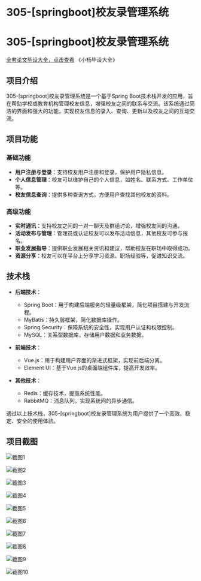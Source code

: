 # 305-[springboot]校友录管理系统

# 305-[springboot]校友录管理系统

[全套论文毕设大全，点击查看](https://www.yuque.com/yuqueyonghux32e1j/kxdc9g?#) 《小杨毕设大全》

## 项目介绍

305-[springboot]校友录管理系统是一个基于Spring Boot技术栈开发的应用，旨在帮助学校或教育机构管理校友信息，增强校友之间的联系与交流。该系统通过简洁的界面和强大的功能，实现校友信息的录入、查询、更新以及校友之间的互动交流。

## 项目功能

### 基础功能

- **用户注册与登录**：支持校友用户注册和登录，保护用户隐私信息。
- **个人信息管理**：校友可以维护自己的个人信息，如姓名、联系方式、工作单位等。
- **校友信息查询**：提供多种查询方式，方便用户查找其他校友的资料。

### 高级功能

- **实时通讯**：支持校友之间的一对一聊天及群组讨论，增强校友间的沟通。
- **活动发布与管理**：管理员或认证校友可以发布活动信息，其他校友可参与报名。
- **职业发展指导**：提供职业发展相关资讯和建议，帮助校友在职场中取得成功。
- **资源分享**：校友可以在平台上分享学习资源、职场经验等，促进知识交流。

## 技术栈

- **后端技术**：
  - Spring Boot：用于构建后端服务的轻量级框架，简化项目搭建与开发流程。
  - MyBatis：持久层框架，简化数据库操作。
  - Spring Security：保障系统的安全性，实现用户认证和权限控制。
  - MySQL：关系型数据库，存储用户数据和业务数据。

- **前端技术**：
  - Vue.js：用于构建用户界面的渐进式框架，实现前后端分离。
  - Element UI：基于Vue.js的桌面端组件库，提高开发效率。

- **其他技术**：
  - Redis：缓存技术，提高系统性能。
  - RabbitMQ：消息队列，实现系统间的异步通信。

通过以上技术栈，305-[springboot]校友录管理系统为用户提供了一个高效、稳定、安全的使用体验。

## 项目截图

![截图1](https://kevinyang.oss-cn-shenzhen.aliyuncs.com/ItprojectImage%2F305-%5Bspringboot%5D%E6%A0%A1%E5%8F%8B%E5%BD%95%E7%AE%A1%E7%90%86%E7%B3%BB%E7%BB%9F%2Fimg_1.jpg)

![截图2](https://kevinyang.oss-cn-shenzhen.aliyuncs.com/ItprojectImage%2F305-%5Bspringboot%5D%E6%A0%A1%E5%8F%8B%E5%BD%95%E7%AE%A1%E7%90%86%E7%B3%BB%E7%BB%9F%2Fimg_2.jpg)

![截图3](https://kevinyang.oss-cn-shenzhen.aliyuncs.com/ItprojectImage%2F305-%5Bspringboot%5D%E6%A0%A1%E5%8F%8B%E5%BD%95%E7%AE%A1%E7%90%86%E7%B3%BB%E7%BB%9F%2Fimg_3.jpg)

![截图4](https://kevinyang.oss-cn-shenzhen.aliyuncs.com/ItprojectImage%2F305-%5Bspringboot%5D%E6%A0%A1%E5%8F%8B%E5%BD%95%E7%AE%A1%E7%90%86%E7%B3%BB%E7%BB%9F%2Fimg_4.jpg)

![截图5](https://kevinyang.oss-cn-shenzhen.aliyuncs.com/ItprojectImage%2F305-%5Bspringboot%5D%E6%A0%A1%E5%8F%8B%E5%BD%95%E7%AE%A1%E7%90%86%E7%B3%BB%E7%BB%9F%2Fimg_5.jpg)

![截图6](https://kevinyang.oss-cn-shenzhen.aliyuncs.com/ItprojectImage%2F305-%5Bspringboot%5D%E6%A0%A1%E5%8F%8B%E5%BD%95%E7%AE%A1%E7%90%86%E7%B3%BB%E7%BB%9F%2Fimg_6.jpg)

![截图7](https://kevinyang.oss-cn-shenzhen.aliyuncs.com/ItprojectImage%2F305-%5Bspringboot%5D%E6%A0%A1%E5%8F%8B%E5%BD%95%E7%AE%A1%E7%90%86%E7%B3%BB%E7%BB%9F%2Fimg_7.jpg)

![截图8](https://kevinyang.oss-cn-shenzhen.aliyuncs.com/ItprojectImage%2F305-%5Bspringboot%5D%E6%A0%A1%E5%8F%8B%E5%BD%95%E7%AE%A1%E7%90%86%E7%B3%BB%E7%BB%9F%2Fimg_8.jpg)

![截图9](https://kevinyang.oss-cn-shenzhen.aliyuncs.com/ItprojectImage%2F305-%5Bspringboot%5D%E6%A0%A1%E5%8F%8B%E5%BD%95%E7%AE%A1%E7%90%86%E7%B3%BB%E7%BB%9F%2Fimg_9.jpg)

![截图10](https://kevinyang.oss-cn-shenzhen.aliyuncs.com/ItprojectImage%2F305-%5Bspringboot%5D%E6%A0%A1%E5%8F%8B%E5%BD%95%E7%AE%A1%E7%90%86%E7%B3%BB%E7%BB%9F%2Fimg_10.jpg)

